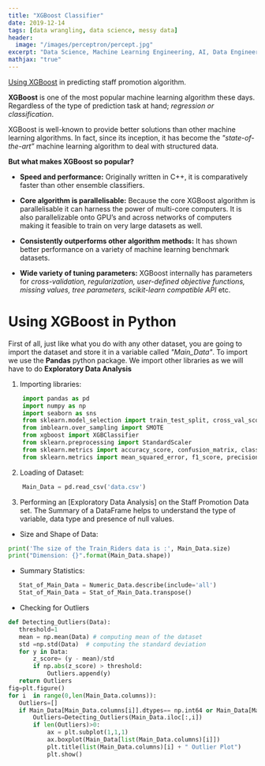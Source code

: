 ```yaml
---
title: "XGBoost Classifier"
date: 2019-12-14
tags: [data wrangling, data science, messy data]
header:
  image: "/images/perceptron/percept.jpg"
excerpt: "Data Science, Machine Learning Engineering, AI, Data Engineering"
mathjax: "true"
---
```


[Using XGBoost](https://github.com/iamgoddey/staffing_promotion) in predicting staff promotion algorithm.

**XGBoost** is one of the most popular machine learning algorithm these days. Regardless of the type of prediction task at hand; *regression or classification*.

XGBoost is well-known to provide better solutions than other machine learning algorithms. In fact, since its inception, it has become the *"state-of-the-art”* machine learning algorithm to deal with structured data.

**But what makes XGBoost so popular?**

* **Speed and performance:** Originally written in C++, it is comparatively faster than other ensemble classifiers.

+ **Core algorithm is parallelisable:** Because the core XGBoost algorithm is parallelisable it can harness the power of multi-core computers. It is also parallelizable onto GPU’s and across networks of computers making it feasible to train on very large datasets as well.

- **Consistently outperforms other algorithm methods:** It has shown better performance on a variety of machine learning benchmark datasets.

- **Wide variety of tuning parameters:** XGBoost internally has parameters for *cross-validation, regularization, user-defined objective functions, missing values, tree parameters, scikit-learn compatible API* etc.

# Using XGBoost in Python
First of all, just like what you do with any other dataset, you are going to import the dataset and store it in a variable called *"Main_Data"*. To import we use the **Pandas** python package. We import other libraries as we will have to do **Exploratory Data Analysis**

1. Importing libraries:
```python
    import pandas as pd
    import numpy as np
    import seaborn as sns
    from sklearn.model_selection import train_test_split, cross_val_score
    from imblearn.over_sampling import SMOTE
    from xgboost import XGBClassifier
    from sklearn.preprocessing import StandardScaler
    from sklearn.metrics import accuracy_score, confusion_matrix, classification_report
    from sklearn.metrics import mean_squared_error, f1_score, precision_score, recall_score
```
2. Loading of Dataset:
```python
    Main_Data = pd.read_csv('data.csv')
```
3. Performing an [Exploratory Data Analysis] on the Staff Promotion Data set. The Summary of a DataFrame helps to understand the type of variable, data type and presence of null values.

 * Size and Shape of Data:
```python
print('The size of the Train_Riders data is :', Main_Data.size)
print("Dimension: {}".format(Main_Data.shape))
```
 * Summary Statistics:
 ```python
    Stat_of_Main_Data = Numeric_Data.describe(include='all')
    Stat_of_Main_Data = Stat_of_Main_Data.transpose()
 ```
 * Checking for Outliers
 ```python
 def Detecting_Outliers(Data):
    threshold=1
    mean = np.mean(Data) # computing mean of the dataset
    std =np.std(Data)  # computing the standard deviation
    for y in Data:
        z_score= (y - mean)/std
        if np.abs(z_score) > threshold:
            Outliers.append(y)        
    return Outliers
fig=plt.figure()
for i  in range(0,len(Main_Data.columns)):
    Outliers=[]
    if Main_Data[Main_Data.columns[i]].dtypes== np.int64 or Main_Data[Main_Data.columns[i]].dtypes== np.int64  :
        Outliers=Detecting_Outliers(Main_Data.iloc[:,i])
        if len(Outliers)>0:               
            ax = plt.subplot(1,1,1)
            ax.boxplot(Main_Data[list(Main_Data.columns)[i]])
            plt.title(list(Main_Data.columns)[i] + " Outlier Plot")
            plt.show()
 ```
